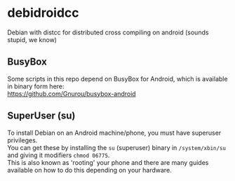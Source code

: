 debidroidcc
===========

Debian with distcc for distributed cross compiling on android (sounds stupid, we know)

BusyBox
-------

Some scripts in this repo depend on BusyBox for Android, which is available in binary form here:  
<https://github.com/Gnurou/busybox-android>

SuperUser (su)
--------------

To install Debian on an Android machine/phone, you must have superuser privileges.  
You can get these by installing the `su` (superuser) binary in `/system/xbin/su` and giving it modifiers `chmod 06775`.  
This is also known as 'rooting' your phone and there are many guides available on how to do this depending on your hardware.